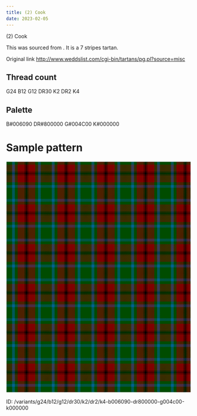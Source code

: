```yaml
---
title: (2) Cook
date: 2023-02-05
---
```

(2) Cook

This was sourced from <no value>.  It is a 7 stripes tartan.

Original link http://www.weddslist.com/cgi-bin/tartans/pg.pl?source=misc

## Thread count
G24 B12 G12 DR30 K2 DR2 K4

## Palette
B#006090 DR#800000 G#004C00 K#000000

# Sample pattern

![Tartan detail](tartan.png "G24 B12 G12 DR30 K2 DR2 K4 tartan")

ID: /variants/g24/b12/g12/dr30/k2/dr2/k4-b006090-dr800000-g004c00-k000000
